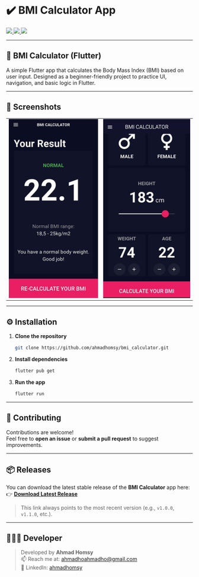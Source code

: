 # ✔️ BMI Calculator App

<div align="start">
  <a href="https://api.visitorbadge.io/api/visitors?path=DailyDone-App&label=People%20who%20visited%20this%20page&countColor=%23263759" target="_blank">
    <img src="https://api.visitorbadge.io/api/visitors?path=DailyDone-App&label=People%20who%20visited%20this%20page&countColor=%23263759" />
  </a>
  <a href="https://www.linkedin.com/in/ahmad-alhomsy963" target="_blank">
    <img src="https://img.shields.io/badge/LinkedIn-0077B5?style=for-the-badge&logo=linkedin&logoColor=white" />
  </a>
  <a href="mailto:ahmadhoahmadho@gmail.com">
    <img src="https://img.shields.io/badge/Gmail-333333?style=for-the-badge&logo=gmail&logoColor=red" />
  </a>
</div>

---

## 🧮 BMI Calculator (Flutter)

A simple Flutter app that calculates the Body Mass Index (BMI) based on user input.
Designed as a beginner-friendly project to practice UI, navigation, and basic logic in Flutter.

---

## 📱 Screenshots

| | |
|:-:|:-:|
| ![Screen 1](assets/images/img_1.jpg) | ![Screen 2](assets/images/img_2.jpg) |

---

## ⚙️ Installation

1. **Clone the repository**
   ```bash
   git clone https://github.com/ahmadhomsy/bmi_calculator.git
   ```

2. **Install dependencies**
   ```bash
   flutter pub get
   ```

3. **Run the app**
   ```bash
   flutter run
   ```
   
---

## 💜 Contributing

Contributions are welcome!  
Feel free to **open an issue** or **submit a pull request** to suggest improvements.

---

## 📦 Releases
You can download the latest stable release of the **BMI Calculator** app here:  
👉 [**Download Latest Release**](https://github.com/ahmadhomsy/bmi_calculator/releases/latest)

> This link always points to the most recent version (e.g., `v1.0.0`, `v1.1.0`, etc.).

---

## 👨🏻‍💻 Developer

> Developed by **Ahmad Homsy**  
> 📫 Reach me at: [ahmadhoahmadho@gmail.com](mailto:ahmadhoahmadho@gmail.com)  
> 💼 LinkedIn: [ahmadhomsy](https://www.linkedin.com/in/ahmad-alhomsy963)  
